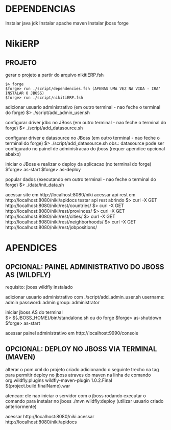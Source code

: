 DEPENDENCIAS
=============
Instalar java jdk
Instalar apache maven 
Instalar jboss forge



NikiERP
=========


PROJETO
--------
gerar o projeto a partir do arquivo nikitiERP.fsh

	$> forge
	$forge> run ./script/dependencies.fsh (APENAS UMA VEZ NA VIDA - IRA' INSTALAR O JBOSS)
	$forge> run ./script/nikitiERP.fsh

adicionar usuario administrativo (em outro terminal - nao feche o terminal do forge)
	$> ./script/add_admin_user.sh

configurar driver jdbc no JBoss (em outro terminal - nao feche o terminal do forge)
	$> ./script/add_datasource.sh

configurar driver e datasource no JBoss (em outro terminal - nao feche o terminal do forge)
	$> ./script/add_datasource.sh
	obs.: datasource pode ser configurado no painel de administracao do jboss (requer apendice opcional abaixo)

iniciar o JBoss e realizar o deploy da aplicacao (no terminal do forge)
	$forge> as-start
	$forge> as-deploy

popular dados (executando em outro terminal - nao feche o terminal do forge)
	$> ./data/init_data.sh



acessar site em http://localhost:8080/niki
acessar api rest em http://localhost:8080/niki/apidocs
testar api rest abrindo
	$> curl -X GET http://localhost:8080/niki/rest/countries/
	$> curl -X GET http://localhost:8080/niki/rest/provinces/
	$> curl -X GET http://localhost:8080/niki/rest/cities/
	$> curl -X GET http://localhost:8080/niki/rest/neighborhoods/
	$> curl -X GET http://localhost:8080/niki/rest/jobpositions/







APENDICES
===========

OPCIONAL: PAINEL ADMINISTRATIVO DO JBOSS AS (WILDFLY)
------------------------------------------------------------
requisito: jboss wildfly instalado

adicionar usuario administrativo com ./script/add_admin_user.sh
    username: admin
    password: admin
    group: administrator

iniciar jboss AS do terminal  
	$> ${JBOSS_HOME}/bin/standalone.sh
ou do forge
	$forge> as-shutdown
	$forge> as-start 

acessar painel administrativo em http://localhost:9990/console








OPCIONAL: DEPLOY NO JBOSS VIA TERMINAL (MAVEN)
----------------------------------------------
alterar o pom.xml do projeto criado adicionando o seguinte trecho na tag <build> para permitir deploy no jboss atraves do maven na linha de comando
<plugins>
	<plugin>
	        <groupId>org.wildfly.plugins</groupId>
	        <artifactId>wildfly-maven-plugin</artifactId>
	        <version>1.0.2.Final</version>
	        <configuration>
	            <filename>${project.build.finalName}.war</filename>
	        </configuration>
	</plugin>
</plugins>

atencao: ele nao iniciar o servidor
com o jboss rodando executar o comando para instalar no jboss
./mvn wildfly:deploy   (utilizar usuario criado anteriormente)

acessar http://localhost:8080/niki
acessar http://localhost:8080/niki/apidocs

